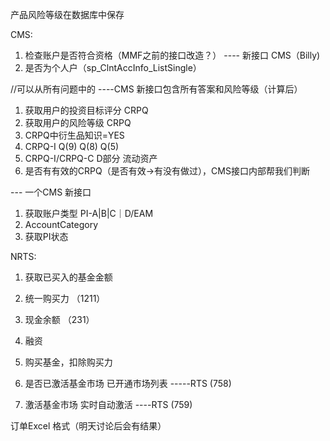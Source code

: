 产品风险等级在数据库中保存

CMS:
1. 检查账户是否符合资格（MMF之前的接口改造？） ---- 新接口 CMS（Billy)
2. 是否为个人户（sp_ClntAccInfo_ListSingle）


//可以从所有问题中的 ----CMS 新接口包含所有答案和风险等级（计算后）
1. 获取用户的投资目标评分 CRPQ 
2. 获取用户的风险等级 CRPQ
3. CRPQ中衍生品知识=YES 
4.  CRPQ-I Q(9) Q(8) Q(5)
5.  CRPQ-I/CRPQ-C D部分 流动资产
6.  是否有有效的CRPQ（是否有效->有没有做过），CMS接口内部帮我们判断

--- 一个CMS 新接口
1.  获取账户类型 PI-A|B|C｜D/EAM  
2.  AccountCategory
3.  获取PI状态 


NRTS:
1. 获取已买入的基金金额 
2. 统一购买力 （1211）
3. 现金余额 （231）
4. 融资
5. 购买基金，扣除购买力

6. 是否已激活基金市场 已开通市场列表 -----RTS (758)
7. 激活基金市场 实时自动激活 ----RTS (759)

订单Excel 格式（明天讨论后会有结果）